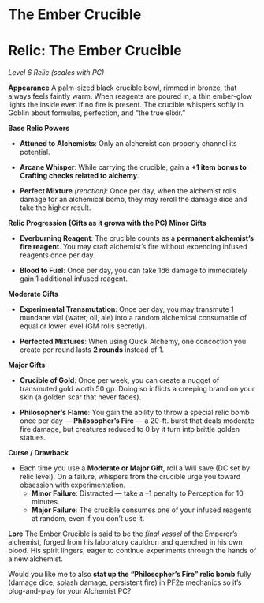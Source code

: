 # The Ember Crucible

#




# **Relic: The Ember Crucible**

*Level 6 Relic (scales with PC)*

**Appearance**
A palm-sized black crucible bowl, rimmed in bronze, that always feels faintly warm. When reagents are poured in, a thin ember-glow lights the inside even if no fire is present. The crucible whispers softly in Goblin about formulas, perfection, and “the true elixir.”

**Base Relic Powers**

* **Attuned to Alchemists**: Only an alchemist can properly channel its potential.

* **Arcane Whisper**: While carrying the crucible, gain a **+1 item bonus to Crafting checks related to alchemy**.

* **Perfect Mixture** *(reaction)*: Once per day, when the alchemist rolls damage for an alchemical bomb, they may reroll the damage dice and take the higher result.

**Relic Progression (Gifts as it grows with the PC)
Minor Gifts**

* **Everburning Reagent**: The crucible counts as a **permanent alchemist’s fire reagent**. You may craft alchemist’s fire without expending infused reagents once per day.

* **Blood to Fuel**: Once per day, you can take 1d6 damage to immediately gain 1 additional infused reagent.

**Moderate Gifts**

* **Experimental Transmutation**: Once per day, you may transmute 1 mundane vial (water, oil, ale) into a random alchemical consumable of equal or lower level (GM rolls secretly).

* **Perfected Mixtures**: When using Quick Alchemy, one concoction you create per round lasts **2 rounds** instead of 1.

**Major Gifts**

* **Crucible of Gold**: Once per week, you can create a nugget of transmuted gold worth 50 gp. Doing so inflicts a creeping brand on your skin (a golden scar that never fades).

* **Philosopher’s Flame**: You gain the ability to throw a special relic bomb once per day — **Philosopher’s Fire** — a 20-ft. burst that deals moderate fire damage, but creatures reduced to 0 by it turn into brittle golden statues.

**Curse / Drawback**

* Each time you use a **Moderate or Major Gift**, roll a Will save (DC set by relic level). On a failure, whispers from the crucible urge you toward obsession with experimentation.
	* **Minor Failure**: Distracted — take a –1 penalty to Perception for 10 minutes.
	* **Major Failure**: The crucible consumes one of your infused reagents at random, even if you don’t use it.

**Lore**
The Ember Crucible is said to be the *final vessel* of the Emperor’s alchemist, forged from his laboratory cauldron and quenched in his own blood. His spirit lingers, eager to continue experiments through the hands of a new alchemist.

Would you like me to also **stat up the “Philosopher’s Fire” relic bomb** fully (damage dice, splash damage, persistent fire) in PF2e mechanics so it’s plug-and-play for your Alchemist PC?

